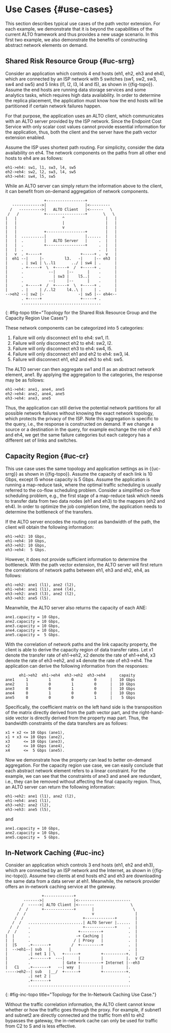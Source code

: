 # Use Cases {#use-cases}

This section describes typical use cases of the path vector extension. For each
example, we demonstrate that it is beyond the capabilities of the current ALTO
framework and thus provides a new usage scenario. In this first two example, we
also demonstrate the benefits of constructing abstract network elements on demand.

## Shared Risk Resource Group {#uc-srrg}

Consider an application which controls 4 end hosts (eh1, eh2, eh3 and eh4),
which are connected by an ISP network with 5 switches (sw1, sw2, sw3, sw4 and
sw5) and 5 links (l1, l2, l3, l4 and l5), as shown in {{fig-topo}}. Assume the end
hosts are running data storage services and some analytics tasks, which requires
high data availability. In order to determine the replica placement, the
application must know how the end hosts will be partitioned if certain network
failures happen.

For that purpose, the application uses an ALTO client, which communicates with
an ALTO server provided by the ISP network. Since the Endpoint Cost Service with
only scalar cost values cannot provide essential information for the
application, thus, both the client and the server have the path vector extension
enabled.

Assume the ISP uses shortest path routing. For simplicity, consider the data
availability on eh4. The network components on the paths from all other end
hosts to eh4 are as follows:

    eh1->eh4: sw1, l1, sw3, l4, sw5
    eh2->eh4: sw2, l2, sw3, l4, sw5
    eh3->eh4: sw4, l5, sw5

While an ALTO server can simply return the information above to the client, it
can benefit from on-demand aggregation of network components.

~~~~~~~~~~ drawing
                 +-----------------+
   ------------->|                 |<---------
  /   ---------->|   ALTO Client   |<------   \
 /   /           +-----------------+       \   \
|   |                    ^                  |   |
|   |                    |                  |   |
|   |                    v                  |   |
|   |            +-----------------+        |   |
|   |  ..........|                 |......  |   |
|   |  .         |   ALTO Server   |     .  |   |
|   |  .         +-----------------+     .  |   |
|   |  .                                 .  |   |
|   v  . +-----+                 +-----+ .  v   |
|  eh1 --|     |-         l3.   -|     |-- eh3  |
|      . | sw1 | \..l1       ../ | sw4 | .      |
|      . +-----+  \  +-----+  /  +-----+ .      |
|      .           --|     |--      |    .      |
|      .             | sw3 |    l5..|    .      |
|      .           --|     |--      |    .      |
|      . +-----+  /  +-----+  \  +-----+ .      |
|      . |     | /..l2     l4..\ |     | .      |
-->eh2 --| sw2 |-               -| sw5 |-- eh4<--
       . +-----+                 +-----+ .
       ...................................
~~~~~~~~~~
{: #fig-topo title="Topology for the Shared Risk Resource Group and the Capacity Region Use Cases"}

These network components can be categorized into 5 categories:

1. Failure will only disconnect eh1 to eh4: sw1, l1.
2. Failure will only disconnect eh2 to eh4: sw2, l2.
3. Failure will only disconnect eh3 to eh4: sw4, l5.
4. Failure will only disconnect eh1 and eh2 to eh4: sw3, l4.
5. Failure will disconnect eh1, eh2 and eh3 to eh4: sw5.

The ALTO server can then aggregate sw1 and l1 as an abstract network element,
ane1. By applying the aggregation to the categories, the response may be as
follows:

    eh1->eh4: ane1, ane4, ane5
    eh2->eh4: ane2, ane4, ane5
    eh3->eh4: ane3, ane5

Thus, the application can still derive the potential network partitions for all
possible network failures without knowing the exact network topology, which
protects the privacy of the ISP. Note this aggregation is specific to the query,
i.e., the response is constructed on demand. If we change a source or a
destination in the query, for example exchange the role of eh3 and eh4, we get
the same failure categories but each category has a different set of links and
switches.


## Capacity Region {#uc-cr}

This use case uses the same topology and application settings as
in {{uc-srrg}} as shown in {{fig-topo}}. Assume the capacity of each link is 10
Gbps, except l5 whose capacity is 5 Gbps. Assume the application is running a
map-reduce task, where the optimal traffic scheduling is usually referred to the
co-flow scheduling problem. Consider a simplified co-flow scheduling problem,
e.g., the first stage of a map-reduce task which needs to transfer data from two
data nodes (eh1 and eh3) to the mappers (eh2 and eh4). In order to optimize the
job completion time, the application needs to determine the bottleneck of the
transfers.

If the ALTO server encodes the routing cost as bandwidth of the path, the client
will obtain the following information:

    eh1->eh2: 10 Gbps,
    eh1->eh4: 10 Gbps,
    eh3->eh2: 10 Gbps,
    eh3->eh4:  5 Gbps.

However, it does not provide sufficient information to determine the bottleneck.
With the path vector extension, the ALTO server will first return the
correlations of network paths between eh1, eh3 and eh2, eh4, as follows:

    eh1->eh2: ane1 (l1), ane2 (l2),
    eh1->eh4: ane1 (l1), ane4 (l4),
    eh3->eh2: ane3 (l3), ane2 (l2),
    eh3->eh3: ane5 (l5).

Meanwhile, the ALTO server also returns the capacity of each ANE:

    ane1.capacity = 10 Gbps,
    ane2.capacity = 10 Gbps,
    ane3.capacity = 10 Gbps,
    ane4.capacity = 10 Gbps,
    ane5.capacity =  5 Gbps.

With the correlation of network paths and the link capacity property, the client
is able to derive the capacity region of data transfer rates. Let x1 denote the
transfer rate of eh1->eh2, x2 denote the rate of eh1->eh4, x3 denote the rate of
eh3->eh2, and x4 denote the rate of eh3->eh4. The application can derive the
following information from the responses:

~~~~~~~~~~
      eh1->eh2  eh1->eh4  eh3->eh2  eh3->eh4      capaity
ane1     1         1         0         0      |   10 Gbps
ane2     1         0         1         0      |   10 Gbps
ane3     0         0         1         0      |   10 Gbps
ane4     0         1         0         0      |   10 Gbps
ane5     0         0         0         1      |    5 Gbps
~~~~~~~~~~

Specifically, the coefficient matrix on the left hand side is the transposition
of the matrix directly derived from the path vector part, and the
right-hand-side vector is directly derived from the property map part. Thus, the
bandwidth constraints of the data transfers are as follows:

    x1 + x2 <= 10 Gbps (ane1),
    x1 + x3 <= 10 Gbps (ane2),
    x3      <= 10 Gbps (ane3),
    x2      <= 10 Gbps (ane4),
    x4      <=  5 Gbps (ane5).

Now we demonstrate how the property can lead to better on-demand aggregation.
For the capacity region use case, we can easily conclude that each abstract
network element refers to a linear constraint. For the example, we can see that
the constraints of ane3 and ane4 are redundant, i.e., they can be removed
without affecting the final capacity region. Thus, an ALTO server can return the
following information:

    eh1->eh2: ane1 (l1), ane2 (l2),
    eh1->eh4: ane1 (l1),
    eh3->eh2: ane2 (l2),
    eh3->eh3: ane5 (l5),

and

    ane1.capacity = 10 Gbps,
    ane2.capacity = 10 Gbps,
    ane5.capacity =  5 Gbps.

## In-Network Caching {#uc-inc}

Consider an application which controls 3 end hosts (eh1, eh2 and eh3), which are
connected by an ISP network and the Internet, as shown in {{fig-inc-topo}}. Assume two
clients at end hosts eh2 and eh3 are downloading the same data from a data
server at eh1. Meanwhile, the network provider offers an in-network caching
service at the gateway.

~~~~~~~~~~ drawing
                +-------------+
        ------->|             |<-----------------------
       /  ----->| ALTO Client |<-------                \
      /  /      +-------------+       |                 \
     /  /                             v                  |
    /  /                          +-------------+        |
   /  /   ........................| ALTO Server |......  |
  /  /    .                       +-------------+     .  |
 /  /     .                     +---------+           .  |
|  |      .                    -+ Caching |           .  |
|  |      .                   / | Proxy   |           .  |
|  |S     .+-------+         /  +---------+           .  |
|  -->eh1--| sub   |_       |                         .  |
|         .| net 1 | \   +------+         +----------+.  |
|         .+-------+  ---|      |         |          |.  v C2
|         .              | Gate +---------+ Internet |--eh3
|   C1    .+-------+   --| way  |         |          |.
----->eh2--| sub   |__/  +------+         +----------+.
          .| net 2 |                                  .
          .+-------+                                  .
          .............................................
~~~~~~~~~~
{: #fig-inc-topo title="Topology for the In-Network Caching Use Case."}

Without the traffic correlation information, the ALTO client cannot know whether
or how the traffic goes through the proxy. For example, if subnet1 and subnet2
are directly connected and the traffic from eh1 to eh2 bypasses the gateway, the
in-network cache can only be used for traffic from C2 to S and is less
effective.
